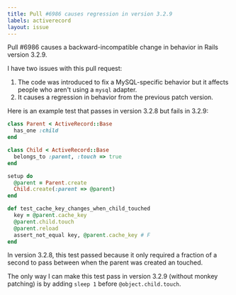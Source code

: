 ```yaml
---
title: Pull #6986 causes regression in version 3.2.9
labels: activerecord
layout: issue
---
```


Pull #6986 causes a backward-incompatible change in behavior in Rails version 3.2.9.

I have two issues with this pull request:
1. The code was introduced to fix a MySQL-specific behavior but it affects people who aren't using a `mysql` adapter.
2. It causes a regression in behavior from the previous patch version.

Here is an example test that passes in version 3.2.8 but fails in 3.2.9:

``` ruby
class Parent < ActiveRecord::Base
  has_one :child
end

class Child < ActiveRecord::Base
  belongs_to :parent, :touch => true
end

setup do
  @parent = Parent.create
  Child.create(:parent => @parent)
end

def test_cache_key_changes_when_child_touched
  key = @parent.cache_key
  @parent.child.touch
  @parent.reload
  assert_not_equal key, @parent.cache_key # F
end
```

In version 3.2.8, this test passed because it only required a fraction of a second to pass between when the parent was created an touched.

The only way I can make this test pass in version 3.2.9 (without monkey patching) is by adding `sleep 1` before `@object.child.touch`.

